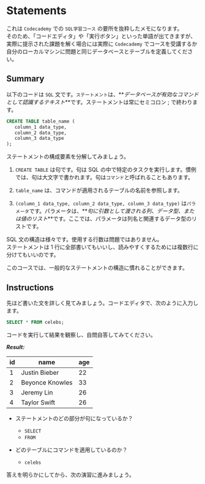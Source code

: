 # Statements

これは `Codecademy` での `SQL学習コース` の要所を抜粋したメモになります。</br>
そのため、「コードエディタ」や「実行ボタン」といった単語が出てきますが、実際に提示された課題を解く場合には実際に `Codecademy` でコースを受講するか自分のローカルマシンに問題と同じデータベースとテーブルを定義してください。

## Summary

以下のコードは `SQL` 文です。`ステートメント`は、**_データベースが有効なコマンドとして認識するテキスト_**です。ステートメントは常にセミコロン ; で終わります。

```sql
CREATE TABLE table_name (
   column_1 data_type,
   column_2 data_type,
   column_3 data_type
);
```

ステートメントの構成要素を分解してみましょう。

1. `CREATE TABLE` は句です。句は SQL の中で特定のタスクを実行します。慣例では、句は大文字で書かれます。句は`コマンド`と呼ばれることもあります。

2. `table_name` は、コマンドが適用されるテーブルの名前を参照します。

3. `(column_1 data_type, column_2 data_type, column_3 data_type)` は`パラメータ`です。パラメータは、**_句に引数として渡される列、データ型、または値のリスト_**です。ここでは、パラメータは列名と関連するデータ型のリストです。

SQL 文の構造は様々です。使用する行数は問題ではありません。</br>
ステートメントは 1 行に全部書いてもいいし、読みやすくするためには複数行に分けてもいいのです。

このコースでは、一般的なステートメントの構造に慣れることができます。

## Instructions

先ほど書いた文を詳しく見てみましょう。コードエディタで、次のように入力します。

```sql
SELECT * FROM celebs;
```

コードを実行して結果を観察し、自問自答してみてください。

**_Result:_**

| id  | name            | age |
| --- | --------------- | --- |
| 1   | Justin Bieber   | 22  |
| 2   | Beyonce Knowles | 33  |
| 3   | Jeremy Lin      | 26  |
| 4   | Taylor Swift    | 26  |

- ステートメントのどの部分が句になっているか？

  - `SELECT`
  - `FROM`

- どのテーブルにコマンドを適用しているのか？
  - `celebs`

答えを明らかにしてから、次の演習に進みましょう。
